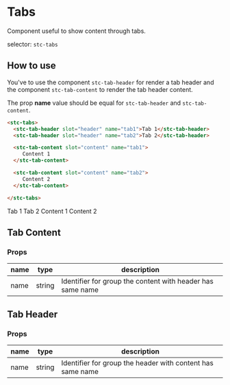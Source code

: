 # Tabs

Component useful to show content through tabs.

selector: `stc-tabs`

## How to use

You've to use the component `stc-tab-header` for render a tab header and the component `stc-tab-content` to render the tab header content. 

The prop **name** value should be equal for `stc-tab-header` and `stc-tab-content`.

```html
<stc-tabs> 
  <stc-tab-header slot="header" name="tab1">Tab 1</stc-tab-header>
  <stc-tab-header slot="header" name="tab2">Tab 2</stc-tab-header>

  <stc-tab-content slot="content" name="tab1">
     Content 1
  </stc-tab-content>

  <stc-tab-content slot="content" name="tab2">
     Content 2
  </stc-tab-content>

</stc-tabs>
```

<div class="demo-container">
    <stc-tabs> 
        <stc-tab-header slot="header" name="tab1">Tab 1</stc-tab-header>
        <stc-tab-header slot="header" name="tab2">Tab 2</stc-tab-header>
        <stc-tab-content slot="content" name="tab1">
            Content 1
        </stc-tab-content>
        <stc-tab-content slot="content" name="tab2">
            Content 2
        </stc-tab-content>
    </stc-tabs>
</div>

## Tab Content

### Props

| name | type | description |
| ------ | ------ | ----------- | 
| name | string | Identifier for group the content with header has same name |


## Tab Header

### Props

| name | type | description |
| ------ | ------ | ----------- | 
| name | string | Identifier for group the header with content has same name |
